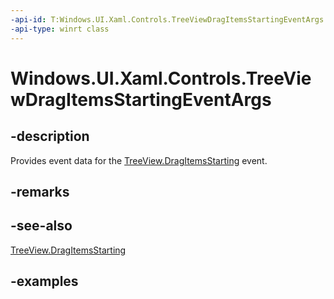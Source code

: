 ```yaml
---
-api-id: T:Windows.UI.Xaml.Controls.TreeViewDragItemsStartingEventArgs
-api-type: winrt class
---
```


<!-- Class syntax.
public class TreeViewDragItemsStartingEventArgs 
-->

# Windows.UI.Xaml.Controls.TreeViewDragItemsStartingEventArgs

## -description

Provides event data for the [TreeView.DragItemsStarting](treeview_dragitemsstarting.md) event.

## -remarks

## -see-also

[TreeView.DragItemsStarting](treeview_dragitemsstarting.md)

## -examples

